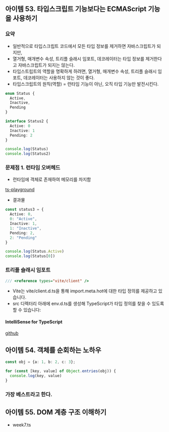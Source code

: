 ## 아이템 53. 타입스크립트 기능보다는 ECMAScript 기능을 사용하기

### 요약

- 일반적으로 타입스크립트 코드에서 모든 타입 정보를 제거하면 자바스크립트가 되지만,
- 열거형, 매개변수 속성, 트리플 슬래시 임포트, 데코레이터는 타입 정보를 제거한다고 자바스크립트가 되지는 않는다.
- 타입스트립트의 역할을 명확하게 하려면, 열거형, 매개변수 속성, 트리플 슬래시 임포트, 데코레이터는 사용하지 않는 것이 좋다.
- 타입스크립트의 원칙(역할) = 런타임 기능이 아닌, 오직 타입 기능만 발전시킨다.

```typescript
enum Status {
  Active,
  Inactive,
  Pending
}

interface Status2 {
  Active: 0
  Inactive: 1
  Pending: 2
}

console.log(Status)
console.log(Status2)
```

### 문제점 1. 런타임 오버헤드

- 런타임에 객체로 존재하여 메모리를 차지함

[ts-playground](https://www.typescriptlang.org/play/?#code/KYOwrgtgBAygLgQzmAzlA3gKClAggYzgEsA3YAGmygEkQFDSKqAFUAEyJAHNMBfTIA)

- 결과물

```typescript
const status3 = {
  Active: 0,
  0: "Active",
  Inactive: 1,
  1: "Inactive",
  Pending: 2,
  2: "Pending"
}

console.log(Status.Active)
console.log(Status[0])
```

### 트리플 슬래시 임포트

```typescript
/// <reference types="vite/client" />
```

- Vite는 vite/client.d.ts을 통해 import.meta.hot에 대한 타입 정의를 제공하고 있습니다.
- src 디렉터리 아래에 env.d.ts를 생성해 TypeScript가 타입 정의를 찾을 수 있도록 할 수 있습니다:

#### IntelliSense for TypeScript

[github](https://github.com/vitejs/vite/blob/main/packages/vite/client.d.ts)

## 아이템 54. 객체를 순회하는 노하우

```typescript
const obj = {a: 1, b: 2, c: 3};

for (const [key, value] of Object.entries(obj)) {
  console.log(key, value)
}
```

### 가장 베스트라고 한다.

## 아이템 55. DOM 계층 구조 이해하기

- week7.ts